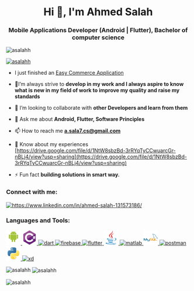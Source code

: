 <h1 align="center">Hi 👋, I'm Ahmed Salah</h1>
<h3 align="center">Mobile Applications Developer (Android | Flutter), Bachelor of computer science</h3>

<p align="left"> <img src="https://komarev.com/ghpvc/?username=asalahh&label=Profile%20views&color=0e75b6&style=flat" alt="asalahh" /> </p>

<p align="left"> <a href="https://github.com/ryo-ma/github-profile-trophy"><img src="https://github-profile-trophy.vercel.app/?username=asalahh" alt="asalahh" /></a> </p>

- I just finished an [Easy Commerce Application](https://play.google.com/store/apps/details?id=com.topbuys.top_buys&hl=en&gl=US)

- 🤝I’m always strive to **develop in my work and I always aspire to know what is new in my field of work to improve my quality and raise my standards**

- 👯 I’m looking to collaborate with **other Developers and learn from them**

- 💬 Ask me about **Android, Flutter, Software Principles**

- 📫 How to reach me **a.sala7.cs@gmail.com**

- 📄 Know about my experiences [https://drive.google.com/file/d/1NtW8sbzBd-3rRYqTyCCwuarcGr-nBLj4/view?usp=sharing](https://drive.google.com/file/d/1NtW8sbzBd-3rRYqTyCCwuarcGr-nBLj4/view?usp=sharing)

- ⚡ Fun fact **building solutions in smart way.**

<h3 align="left">Connect with me:</h3>
<p align="left">
<a href="https://linkedin.com/in/https://www.linkedin.com/in/ahmed-salah-131573186/" target="blank"><img align="center" src="https://raw.githubusercontent.com/rahuldkjain/github-profile-readme-generator/master/src/images/icons/Social/linked-in-alt.svg" alt="https://www.linkedin.com/in/ahmed-salah-131573186/" height="30" width="40" /></a>
</p>

<h3 align="left">Languages and Tools:</h3>
<p align="left"> <a href="https://developer.android.com" target="_blank" rel="noreferrer"> <img src="https://raw.githubusercontent.com/devicons/devicon/master/icons/android/android-original-wordmark.svg" alt="android" width="40" height="40"/> </a> <a href="https://www.w3schools.com/cs/" target="_blank" rel="noreferrer"> <img src="https://raw.githubusercontent.com/devicons/devicon/master/icons/csharp/csharp-original.svg" alt="csharp" width="40" height="40"/> </a> <a href="https://dart.dev" target="_blank" rel="noreferrer"> <img src="https://www.vectorlogo.zone/logos/dartlang/dartlang-icon.svg" alt="dart" width="40" height="40"/> </a> <a href="https://firebase.google.com/" target="_blank" rel="noreferrer"> <img src="https://www.vectorlogo.zone/logos/firebase/firebase-icon.svg" alt="firebase" width="40" height="40"/> </a> <a href="https://flutter.dev" target="_blank" rel="noreferrer"> <img src="https://www.vectorlogo.zone/logos/flutterio/flutterio-icon.svg" alt="flutter" width="40" height="40"/> </a> <a href="https://www.java.com" target="_blank" rel="noreferrer"> <img src="https://raw.githubusercontent.com/devicons/devicon/master/icons/java/java-original.svg" alt="java" width="40" height="40"/> </a> <a href="https://www.mathworks.com/" target="_blank" rel="noreferrer"> <img src="https://upload.wikimedia.org/wikipedia/commons/2/21/Matlab_Logo.png" alt="matlab" width="40" height="40"/> </a> <a href="https://www.mysql.com/" target="_blank" rel="noreferrer"> <img src="https://raw.githubusercontent.com/devicons/devicon/master/icons/mysql/mysql-original-wordmark.svg" alt="mysql" width="40" height="40"/> </a> <a href="https://postman.com" target="_blank" rel="noreferrer"> <img src="https://www.vectorlogo.zone/logos/getpostman/getpostman-icon.svg" alt="postman" width="40" height="40"/> </a> <a href="https://www.python.org" target="_blank" rel="noreferrer"> <img src="https://raw.githubusercontent.com/devicons/devicon/master/icons/python/python-original.svg" alt="python" width="40" height="40"/> </a> <a href="https://www.adobe.com/products/xd.html" target="_blank" rel="noreferrer"> <img src="https://cdn.worldvectorlogo.com/logos/adobe-xd.svg" alt="xd" width="40" height="40"/> </a> </p>

<p><img align="left" src="https://github-readme-stats.vercel.app/api/top-langs?username=asalahh&show_icons=true&locale=en&layout=compact" alt="asalahh" /></p>

<p>&nbsp;<img align="center" src="https://github-readme-stats.vercel.app/api?username=asalahh&show_icons=true&locale=en" alt="asalahh" /></p>

<p><img align="center" src="https://github-readme-streak-stats.herokuapp.com/?user=asalahh&" alt="asalahh" /></p>

